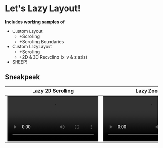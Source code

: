 # Let's Lazy Layout!


**Includes working samples of:**
- Custom Layout
  - +Scrolling
  - +Scrolling Boundaries  
- Custom LazyLayout
  - +Scrolling
  - +2D & 3D Recycling (x, y & z axis)
- SHEEP!


## Sneakpeek
| Lazy 2D Scrolling | Lazy Zoom | Lazy SHEEP!|
| --- | --- | --- |
| <video src="https://github.com/user-attachments/assets/27abd035-900d-4a27-82cd-968428b91598"/> | <video src="https://github.com/user-attachments/assets/481b7fce-fd23-487f-bc8d-71387bb229f0"/> | <video src="https://github.com/user-attachments/assets/636e231b-022d-48fb-9732-71467028b8c1"/> | 

